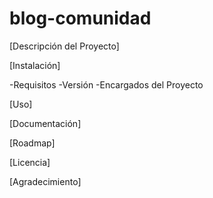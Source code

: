 # blog-comunidad
[Descripción del Proyecto]


[Instalación]

-Requisitos
-Versión
-Encargados del Proyecto

[Uso]

[Documentación]

[Roadmap]

[Licencia]

[Agradecimiento]
